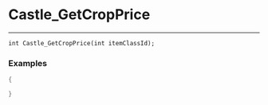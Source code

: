 # Castle_GetCropPrice
---
```
int Castle_GetCropPrice(int itemClassId);
```

### Examples
```cpp - C++
{

}
```
